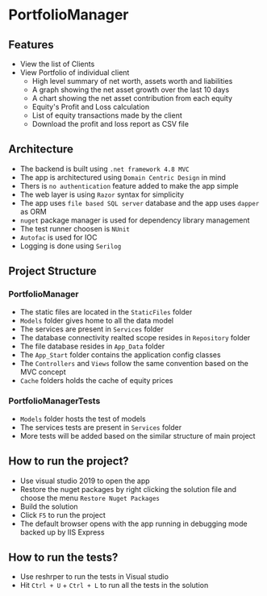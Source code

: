 # PortfolioManager

## Features

- View the list of Clients
- View Portfolio of individual client
    - High level summary of net worth, assets worth and liabilities
    - A graph showing the net asset growth over the last 10 days
    - A chart showing the net asset contribution from each equity
    - Equity's Profit and Loss calculation
    - List of equity transactions made by the client
    - Download the profit and loss report as CSV file

## Architecture

- The backend is built using `.net framework 4.8 MVC`
- The app is architectured using `Domain Centric Design` in mind
- Thers is `no authentication` feature added to make the app simple
- The web layer is using `Razor` syntax for simplicity
- The app uses `file based SQL server` database and the app uses `dapper` as ORM
- `nuget` package manager is used for dependency library management
- The test runner choosen is `NUnit`
- `Autofac` is used for IOC
- Logging is done using `Serilog`

## Project Structure

### PortfolioManager

- The static files are located in the `StaticFiles` folder
- `Models` folder gives home to all the data model 
- The services are present in `Services` folder
- The database connectivity realted scope resides in `Repository` folder
- The file database resides in `App_Data` folder
- The `App_Start` folder contains the application config classes
- The `Controllers` and `Views` follow the same convention based on the MVC concept
- `Cache` folders holds the cache of equity prices

### PortfolioManagerTests

- `Models` folder hosts the test of models
- The services tests are present in `Services` folder
- More tests will be added based on the similar structure of main project

## How to run the project?

- Use visual studio 2019 to open the app
- Restore the nuget packages by right clicking the solution file and choose the menu `Restore Nuget Packages`
- Build the solution
- Click `F5` to run the project
- The default browser opens with the app running in debugging mode backed up by IIS Express

## How to run the tests?

- Use reshrper to run the tests in Visual studio 
- Hit `Ctrl + U` + `Ctrl + L` to run all the tests in the solution
